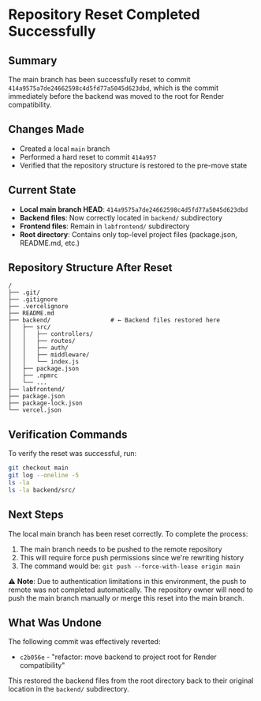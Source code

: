 # Repository Reset Completed Successfully

## Summary
The main branch has been successfully reset to commit `414a9575a7de24662598c4d5fd77a5045d623dbd`, which is the commit immediately before the backend was moved to the root for Render compatibility.

## Changes Made
- Created a local `main` branch
- Performed a hard reset to commit `414a957`
- Verified that the repository structure is restored to the pre-move state

## Current State
- **Local main branch HEAD**: `414a9575a7de24662598c4d5fd77a5045d623dbd`
- **Backend files**: Now correctly located in `backend/` subdirectory
- **Frontend files**: Remain in `labfrontend/` subdirectory
- **Root directory**: Contains only top-level project files (package.json, README.md, etc.)

## Repository Structure After Reset
```
/
├── .git/
├── .gitignore
├── .vercelignore
├── README.md
├── backend/                 # ← Backend files restored here
│   ├── src/
│   │   ├── controllers/
│   │   ├── routes/
│   │   ├── auth/
│   │   ├── middleware/
│   │   └── index.js
│   ├── package.json
│   ├── .npmrc
│   └── ...
├── labfrontend/
├── package.json
├── package-lock.json
└── vercel.json
```

## Verification Commands
To verify the reset was successful, run:
```bash
git checkout main
git log --oneline -5
ls -la
ls -la backend/src/
```

## Next Steps
The local main branch has been reset correctly. To complete the process:

1. The main branch needs to be pushed to the remote repository
2. This will require force push permissions since we're rewriting history
3. The command would be: `git push --force-with-lease origin main`

⚠️ **Note**: Due to authentication limitations in this environment, the push to remote was not completed automatically. The repository owner will need to push the main branch manually or merge this reset into the main branch.

## What Was Undone
The following commit was effectively reverted:
- `c2b056e` - "refactor: move backend to project root for Render compatibility"

This restored the backend files from the root directory back to their original location in the `backend/` subdirectory.